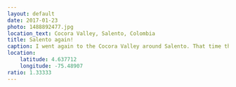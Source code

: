 ```yaml
---
layout: default
date: 2017-01-23
photo: 1488892477.jpg
location_text: Cocora Valley, Salento, Colombia
title: Salento again!
caption: I went again to the Cocora Valley around Salento. That time the weather was perfect to take nice shots. Like that one where you can see how tall that tree is compared to the people sitting next to it.
location:
    latitude: 4.637712
    longitude: -75.48907
ratio: 1.33333
---
```

